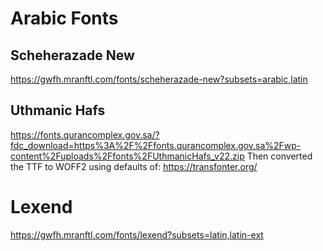 # Arabic Fonts

## Scheherazade New
https://gwfh.mranftl.com/fonts/scheherazade-new?subsets=arabic,latin

## Uthmanic Hafs
https://fonts.qurancomplex.gov.sa/?fdc_download=https%3A%2F%2Ffonts.qurancomplex.gov.sa%2Fwp-content%2Fuploads%2Ffonts%2FUthmanicHafs_v22.zip
Then converted the TTF to WOFF2 using defaults of: https://transfonter.org/

# Lexend
https://gwfh.mranftl.com/fonts/lexend?subsets=latin,latin-ext
